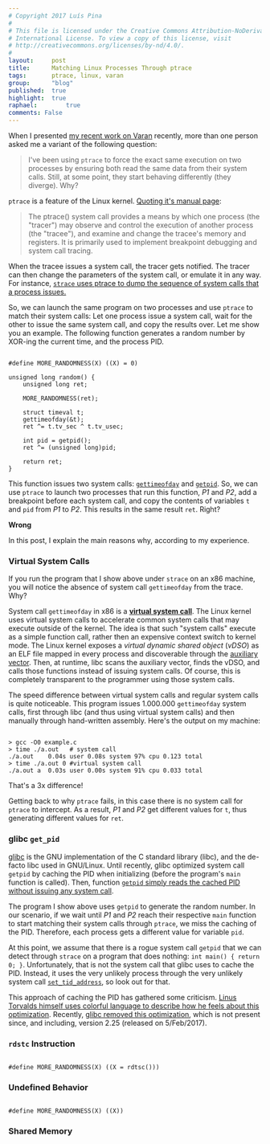 ```yaml
---
# Copyright 2017 Luís Pina
#
# This file is licensed under the Creative Commons Attribution-NoDerivatives 4.0
# International License. To view a copy of this license, visit
# http://creativecommons.org/licenses/by-nd/4.0/.
#
layout:     post
title:      Matching Linux Processes Through ptrace
tags:       ptrace, linux, varan
group:      "blog"
published:  true
highlight:	true
raphael:		true
comments: False
---
```


When I presented [my recent work on Varan](/projects/varan.html) recently, more than one person asked me
a variant of the following question:

> I've been using `ptrace` to force the exact same execution on two processes by
> ensuring both read the same data from their system calls.  Still, at some point,
> they start behaving differently (they diverge).  Why?

`ptrace` is a feature of the Linux kernel. [Quoting it's manual page](http://man7.org/linux/man-pages/man2/ptrace.2.html):

> The ptrace() system call provides a means by which one process (the "tracer")
> may observe and control the execution of another process (the "tracee"), and
> examine and change the tracee's memory and registers.  It is primarily used to
> implement breakpoint debugging and system call tracing.

When the tracee issues a system call, the tracer gets notified.  The tracer can
then change the parameters of the system call, or emulate it in any way.  For
instance, [`strace` uses ptrace to dump the sequence of system calls that a
process issues.](https://strace.io/)

So, we can launch the same program on two processes and use `ptrace` to match
their system calls:  Let one process issue a system call, wait for the other to
issue the same system call, and copy the results over.  Let me show you an
example.  The following function generates a random number by XOR-ing the
current time, and the process PID.

<pre><code class="C">
#define MORE_RANDOMNESS(X) ((X) = 0)

unsigned long random() {
    unsigned long ret;

    MORE_RANDOMNESS(ret);

    struct timeval t;
    gettimeofday(&t);
    ret ^= t.tv_sec ^ t.tv_usec;

    int pid = getpid();
    ret ^= (unsigned long)pid;

    return ret;
}
</code></pre>

This function issues two system calls:
[`gettimeofday`](http://man7.org/linux/man-pages/man2/gettimeofday.2.html) and
[`getpid`](http://man7.org/linux/man-pages/man2/getpid.2.html).  So, we can use
`ptrace` to launch two processes that run this function, *P1* and *P2*, add a
breakpoint before each system call, and copy the contents of variables `t`
and `pid` from *P1* to *P2*.  This results in the same result `ret`.  Right?

**Wrong**

In this post, I explain the main reasons why, according to my experience.

### Virtual System Calls

If you run the program that I show above under `strace` on an x86 machine, you
will notice the absence of system call `gettimeofday` from the trace.  Why?

System call `gettimeofday` in x86 is a [**virtual system
call**](http://man7.org/linux/man-pages/man2/getpid.2.html).  The Linux kernel
uses virtual system calls to accelerate common system calls that may execute
outside of the kernel.  The idea is that such "system calls" execute as a simple
function call, rather then an expensive context switch to kernel mode.  The
Linux kernel exposes a *virtual dynamic shared object* (*vDSO*) as an ELF file
mapped in every process and discoverable through the [auxiliary
vector](https://lwn.net/Articles/519085/).  Then, at runtime, libc scans the
auxiliary vector, finds the vDSO, and calls those functions instead of issuing
system calls.  Of course, this is completely transparent to the programmer using
those system calls.

The speed difference between virtual system calls and regular system calls is
quite noticeable.  This program issues 1.000.000 `gettimeofday` system calls, first
through libc (and thus using virtual system calls) and then manually through
hand-written assembly.  Here's the output on my machine:

<pre><code class="bash">
> gcc -O0 example.c
> time ./a.out   # system call
./a.out    0.04s user 0.08s system 97% cpu 0.123 total
> time ./a.out 0 #virtual system call
./a.out a  0.03s user 0.00s system 91% cpu 0.033 total
</code></pre>

That's a 3x difference!

Getting back to why `ptrace` fails, in this case there is no system call for
`ptrace` to intercept.  As a result, *P1* and *P2* get different values for `t`,
thus generating different values for `ret`.

### glibc `get_pid`

[glibc](https://www.gnu.org/software/libc/) is the GNU implementation of the C
standard library (libc), and the de-facto libc used in GNU/Linux.  Until
recently, glibc optimized system call `getpid` by caching the PID when
initializing (before the program's `main` function is called).  Then, function
[`getpid` simply reads the cached PID without issuing any system call](https://sourceware.org/git/?p=glibc.git;a=blob;f=sysdeps/unix/sysv/linux/getpid.c;h=112454932616872f4b98fefc54168b748c0b6853;hb=fdfc9260b61d3d72541f18104d24c7bcb0ce5ca2).

The program I show above uses `getpid` to generate the random number.  In our
scenario, if we wait until *P1* and *P2* reach their respective `main` function
to start matching their system calls through `ptrace`, we miss the caching of
the PID.  Therefore, each process gets a different value for variable `pid`.

At this point, we assume that there is a rogue system call `getpid` that we can
detect through `strace` on a program that does nothing: `int main() { return 0;
}`.  Unfortunately, that is not the system call that glibc uses to cache the
PID.  Instead, it uses the very unlikely process through the very unlikely
system call
[`set_tid_address`](http://man7.org/linux/man-pages/man2/set_tid_address.2.html),
so look out for that.

This approach of caching the PID has gathered some criticism.  [Linus Torvalds
himself uses colorful language to describe how he feels about this
optimization](http://yarchive.net/comp/linux/getpid_caching.html).  Recently,
[glibc removed this
optimization](https://sourceware.org/git/?p=glibc.git;a=commit;h=c579f48edba88380635ab98cb612030e3ed8691e),
which is not present since, and including, version 2.25 (released on
5/Feb/2017).

### `rdstc` Instruction


<pre><code class="C">
#define MORE_RANDOMNESS(X) ((X = rdtsc()))
</code></pre>

### Undefined Behavior

<pre><code class="C">
#define MORE_RANDOMNESS(X) ((X))
</code></pre>

### Shared Memory
